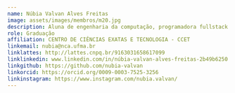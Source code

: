 ```yaml
---
name: Núbia Valvan Alves Freitas
image: assets/images/membros/m20.jpg
description: Aluna de engenharia da computação, programadora fullstack.
role: Graduação
affiliation: CENTRO DE CIÊNCIAS EXATAS E TECNOLOGIA - CCET
linkemail: nubia@nca.ufma.br
linklattes: http://lattes.cnpq.br/9163031658617099
linklinkedin: www.linkedin.com/in/núbia-valvan-alves-freitas-2b49b6250
linkgithub: https://github.com/nubia-valvan
linkorcid: https://orcid.org/0009-0003-7525-3256
linkinstagram: https://www.instagram.com/nubia.valvan/
---
```



